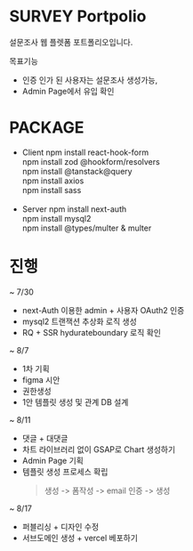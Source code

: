 # SURVEY Portpolio

설문조사 웹 플렛폼 포트폴리오입니다.

목표기능

- 인증 인가 된 사용자는 설문조사 생성가능,
- Admin Page에서 유입 확인

# PACKAGE

- Client
  npm install react-hook-form<br>
  npm install zod @hookform/resolvers<br>
  npm install @tanstack@query<br>
  npm install axios<br>
  npm install sass<br><br>
- Server
  npm install next-auth<br>
  npm install mysql2<br>
  npm install @types/multer & multer

# 진행

~ 7/30

- next-Auth 이용한 admin + 사용자 OAuth2 인증
- mysql2 트랜잭션 추상화 로직 생성
- RQ + SSR hydurateboundary 로직 확인

~ 8/7

- 1차 기획
- figma 시안
- 권한생성
- 1안 템플릿 생성 및 관계 DB 설계

~ 8/11

- 댓글 + 대댓글
- 차트 라이브러리 없이 GSAP로 Chart 생성하기
- Admin Page 기획
- 템플릿 생성 프로세스 확립
  > 생성 -> 폼작성 -> email 인증 -> 생성

~ 8/17

- 퍼블리싱 + 디자인 수정
- 서브도메인 생성 + vercel 베포하기
